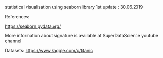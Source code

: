 
statistical visualisation using seaborn library
1st update : 30.06.2019



References: 

https://seaborn.pydata.org/

More information about signature is available at SuperDataScience youtube channel 

Datasets: https://www.kaggle.com/c/titanic 

